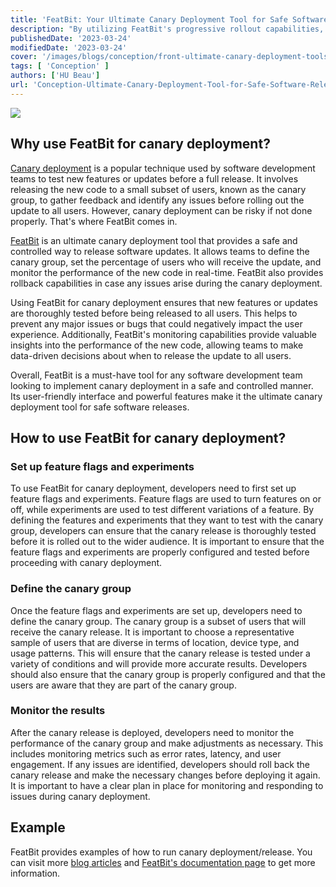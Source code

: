 ```yaml
---
title: 'FeatBit: Your Ultimate Canary Deployment Tool for Safe Software Releases'
description: "By utilizing FeatBit's progressive rollout capabilities, developers can ensure that their new features are fully tested and ready for deployment before releasing them to a broader audience, leading to a more seamless user experience. "
publishedDate: '2023-03-24'
modifiedDate: '2023-03-24'
cover: '/images/blogs/conception/front-ultimate-canary-deployment-tools.png'
tags: [ 'Conception' ]
authors: ['HU Beau']
url: 'Conception-Ultimate-Canary-Deployment-Tool-for-Safe-Software-Releases'
---
```



![](https://c1.wallpaperflare.com/preview/550/191/794/bird-canary-canary-yellow-nature.jpg)

## Why use FeatBit for canary deployment?

[Canary deployment](https://en.wikipedia.org/wiki/Canary_release) is a popular technique used by software development teams to test new features or updates before a full release. It involves releasing the new code to a small subset of users, known as the canary group, to gather feedback and identify any issues before rolling out the update to all users. However, canary deployment can be risky if not done properly. That's where FeatBit comes in.

[FeatBit](https://github.com/featbit/featbit) is an ultimate canary deployment tool that provides a safe and controlled way to release software updates. It allows teams to define the canary group, set the percentage of users who will receive the update, and monitor the performance of the new code in real-time. FeatBit also provides rollback capabilities in case any issues arise during the canary deployment.

Using FeatBit for canary deployment ensures that new features or updates are thoroughly tested before being released to all users. This helps to prevent any major issues or bugs that could negatively impact the user experience. Additionally, FeatBit's monitoring capabilities provide valuable insights into the performance of the new code, allowing teams to make data-driven decisions about when to release the update to all users.

Overall, FeatBit is a must-have tool for any software development team looking to implement canary deployment in a safe and controlled manner. Its user-friendly interface and powerful features make it the ultimate canary deployment tool for safe software releases.

## How to use FeatBit for canary deployment?

### Set up feature flags and experiments

To use FeatBit for canary deployment, developers need to first set up feature flags and experiments. Feature flags are used to turn features on or off, while experiments are used to test different variations of a feature. By defining the features and experiments that they want to test with the canary group, developers can ensure that the canary release is thoroughly tested before it is rolled out to the wider audience. It is important to ensure that the feature flags and experiments are properly configured and tested before proceeding with canary deployment.

### Define the canary group

Once the feature flags and experiments are set up, developers need to define the canary group. The canary group is a subset of users that will receive the canary release. It is important to choose a representative sample of users that are diverse in terms of location, device type, and usage patterns. This will ensure that the canary release is tested under a variety of conditions and will provide more accurate results. Developers should also ensure that the canary group is properly configured and that the users are aware that they are part of the canary group.

### Monitor the results

After the canary release is deployed, developers need to monitor the performance of the canary group and make adjustments as necessary. This includes monitoring metrics such as error rates, latency, and user engagement. If any issues are identified, developers should roll back the canary release and make the necessary changes before deploying it again. It is important to have a clear plan in place for monitoring and responding to issues during canary deployment.

## Example

FeatBit provides examples of how to run canary deployment/release. You can visit more [blog articles](https://www.featbit.co/blogs?tag=Best+Practice&term=) and [FeatBit's documentation page](https://docs.featbit.co) to get more information.